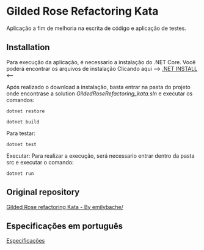 # Gilded Rose Refactoring Kata

Aplicação a fim de melhoria na escrita de código e aplicação de testes.
## Installation

Para execução da aplicação, é necessario a instalação do .NET Core. Você poderá encontrar os arquivos de instalação Clicando aqui -->  [.NET INSTALL](https://dotnet.microsoft.com/download) <--

Após realizado o download a instalação, basta entrar na pasta do projeto onde encontrase a solution *GildedRoseRefactoring_kata.sln* e executar os comandos:


```
dotnet restore
```

```
dotnet build
```

Para testar:
```
dotnet test
```


Executar:
Para realizar a execução, será necessario entrar dentro da pasta src e executar o comando:
```
dotnet run
```

## Original repository
[Gilded Rose refactoring Kata - By emilybache/](https://github.com/emilybache/GildedRose-Refactoring-Kata)
## Especificações em português

[Especificações](Kata/blob/main/GildedRoseRequirements_pt-BR.md)
